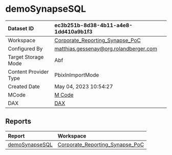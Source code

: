 



# demoSynapseSQL

|Dataset ID|ec3b251b-8d38-4b11-a4e8-1dd410a9b1f3|
| :--- | :--- |
|Workspace|[Corporate_Reporting_Synapse_PoC](../Workspaces/Corporate_Reporting_Synapse_PoC.md)|
|Configured By|matthias.gessenay@org.rolandberger.com|
|Target Storage Mode|Abf|
|Content Provider Type|PbixInImportMode|
|Created Date|May 04, 2023 10:54:27|
|MCode|[M Code](./demoSynapseSQL/mcode.md)|
|DAX|[DAX](./demoSynapseSQL/dax.md)|

## Reports

|Report|Workspace|
| :--- | :--- |
|[demoSynapseSQL](../Reports/demoSynapseSQL.md)|[Corporate_Reporting_Synapse_PoC](../Workspaces/Corporate_Reporting_Synapse_PoC.md)|
